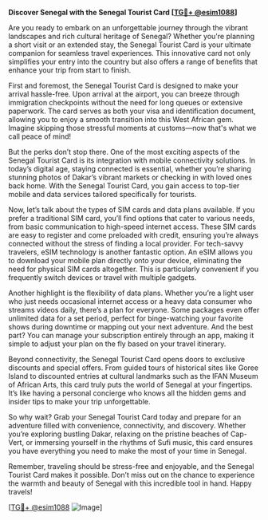 **Discover Senegal with the Senegal Tourist Card [[TG💪+ @esim1088](https://t.me/s/esim1088)]**

Are you ready to embark on an unforgettable journey through the vibrant landscapes and rich cultural heritage of Senegal? Whether you're planning a short visit or an extended stay, the Senegal Tourist Card is your ultimate companion for seamless travel experiences. This innovative card not only simplifies your entry into the country but also offers a range of benefits that enhance your trip from start to finish.

First and foremost, the Senegal Tourist Card is designed to make your arrival hassle-free. Upon arrival at the airport, you can breeze through immigration checkpoints without the need for long queues or extensive paperwork. The card serves as both your visa and identification document, allowing you to enjoy a smooth transition into this West African gem. Imagine skipping those stressful moments at customs—now that's what we call peace of mind!

But the perks don’t stop there. One of the most exciting aspects of the Senegal Tourist Card is its integration with mobile connectivity solutions. In today’s digital age, staying connected is essential, whether you’re sharing stunning photos of Dakar’s vibrant markets or checking in with loved ones back home. With the Senegal Tourist Card, you gain access to top-tier mobile and data services tailored specifically for tourists. 

Now, let’s talk about the types of SIM cards and data plans available. If you prefer a traditional SIM card, you’ll find options that cater to various needs, from basic communication to high-speed internet access. These SIM cards are easy to register and come preloaded with credit, ensuring you’re always connected without the stress of finding a local provider. For tech-savvy travelers, eSIM technology is another fantastic option. An eSIM allows you to download your mobile plan directly onto your device, eliminating the need for physical SIM cards altogether. This is particularly convenient if you frequently switch devices or travel with multiple gadgets.

Another highlight is the flexibility of data plans. Whether you’re a light user who just needs occasional internet access or a heavy data consumer who streams videos daily, there’s a plan for everyone. Some packages even offer unlimited data for a set period, perfect for binge-watching your favorite shows during downtime or mapping out your next adventure. And the best part? You can manage your subscription entirely through an app, making it simple to adjust your plan on the fly based on your travel itinerary.

Beyond connectivity, the Senegal Tourist Card opens doors to exclusive discounts and special offers. From guided tours of historical sites like Goree Island to discounted entries at cultural landmarks such as the IFAN Museum of African Arts, this card truly puts the world of Senegal at your fingertips. It’s like having a personal concierge who knows all the hidden gems and insider tips to make your trip unforgettable.

So why wait? Grab your Senegal Tourist Card today and prepare for an adventure filled with convenience, connectivity, and discovery. Whether you’re exploring bustling Dakar, relaxing on the pristine beaches of Cap-Vert, or immersing yourself in the rhythms of Sufi music, this card ensures you have everything you need to make the most of your time in Senegal.

Remember, traveling should be stress-free and enjoyable, and the Senegal Tourist Card makes it possible. Don’t miss out on the chance to experience the warmth and beauty of Senegal with this incredible tool in hand. Happy travels! 

[[TG💪+ @esim1088](https://t.me/s/esim1088) ![Image](https://i.postimg.cc/Y0z9fWf4/image.png)]